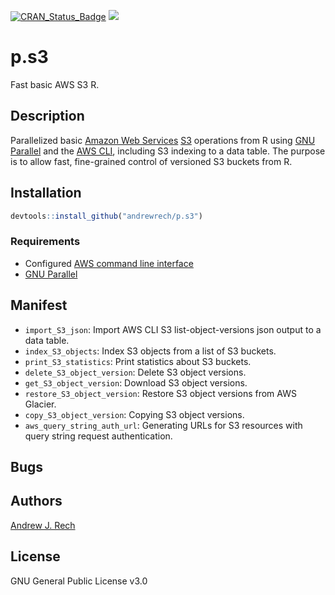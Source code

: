 [![CRAN_Status_Badge](http://www.r-pkg.org/badges/version/p.S3)](http://cran.r-project.org/package=p.S3) ![](https://img.shields.io/badge/build-passing-brightgreen.svg)

# p.s3

Fast basic AWS S3 R.

## Description

Parallelized basic [Amazon Web Services][AWS] [S3][S3] operations from R using [GNU Parallel][P] and the [AWS CLI][CLI], including S3 indexing to a data table. The purpose is to allow fast, fine-grained control of versioned S3 buckets from R.

[AWS]: https://aws.amazon.com/
[S3]: https://aws.amazon.com/s3/
[P]: https://www.gnu.org/software/parallel/
[CLI]: https://aws.amazon.com/cli/


## Installation

```r
devtools::install_github("andrewrech/p.s3")
```

### Requirements

* Configured [AWS command line interface][AWS]
* [GNU Parallel][P]

## Manifest

* `import_S3_json`: Import AWS CLI S3 list-object-versions json output to a data table.
* `index_S3_objects`: Index S3 objects from a list of S3 buckets.
* `print_S3_statistics`: Print statistics about S3 buckets.
* `delete_S3_object_version`: Delete S3 object versions.
* `get_S3_object_version`: Download S3 object versions.
* `restore_S3_object_version`: Restore S3 object versions from AWS Glacier.
* `copy_S3_object_version`: Copying S3 object versions.
* `aws_query_string_auth_url`: Generating URLs for S3 resources with query string request authentication.

## Bugs

## Authors

[Andrew J. Rech](mailto:andrewrech@gmail.com)

## License

GNU General Public License v3.0